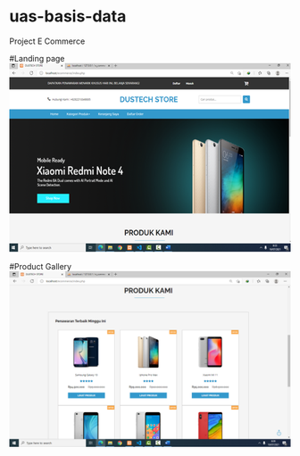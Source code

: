 # uas-basis-data
Project E Commerce

#Landing page
<img src="homepage.png" img> 

#Product Gallery
<img src="produk.png" img> 
